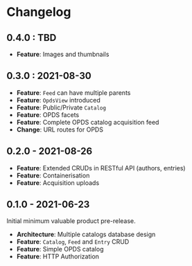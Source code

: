 # Changelog

## 0.4.0 : TBD

- **Feature**: Images and thumbnails

## 0.3.0 : 2021-08-30

- **Feature**: `Feed` can have multiple parents
- **Feature**: `OpdsView` introduced
- **Feature**: Public/Private `Catalog`
- **Feature**: OPDS facets
- **Feature**: Complete OPDS catalog acquisition feed
- **Change**: URL routes for OPDS

## 0.2.0 - 2021-08-26

- **Feature**: Extended CRUDs in RESTful API (authors, entries)
- **Feature**: Containerisation
- **Feature**: Acquisition uploads

## 0.1.0 - 2021-06-23

Initial minimum valuable product pre-release.

- **Architecture**: Multiple catalogs database design
- **Feature**: `Catalog`, `Feed` and `Entry` CRUD
- **Feature**: Simple OPDS catalog
- **Feature**: HTTP Authorization
